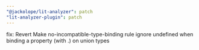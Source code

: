 ```yaml
---
"@jackolope/lit-analyzer": patch
"lit-analyzer-plugin": patch
---
```


fix: Revert Make no-incompatible-type-binding rule ignore undefined when binding a property (with .) on union types
